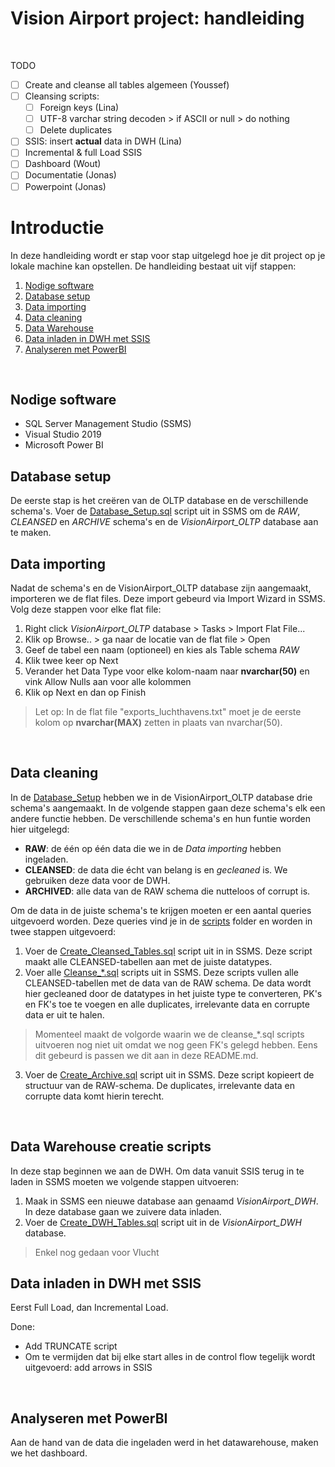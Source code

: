 # Vision Airport project: handleiding

<br>

TODO
- [ ] Create and cleanse all tables algemeen (Youssef)
- [ ] Cleansing scripts: 
  * [ ] Foreign keys (Lina)
  * [ ] UTF-8 varchar string decoden > if ASCII or null > do nothing
  * [ ] Delete duplicates 
- [ ] SSIS: insert **actual** data in DWH (Lina)
- [ ] Incremental & full Load SSIS
- [ ] Dashboard (Wout)
- [ ] Documentatie (Jonas)
- [ ] Powerpoint (Jonas)

# Introductie
In deze handleiding wordt er stap voor stap uitgelegd hoe je dit project op je lokale machine kan opstellen. De handleiding bestaat uit vijf stappen:
1. [Nodige software](#software)
2. [Database setup](#databasesetup)
3. [Data importing](#raw)
4. [Data cleaning](#cleansed)
5. [Data Warehouse](#dwh)
6. [Data inladen in DWH met SSIS](#ssis)
7. [Analyseren met PowerBI](#powerbi)

<br>

## Nodige software <a name="software"></a>
- SQL Server Management Studio (SSMS)
- Visual Studio 2019
- Microsoft Power BI

## Database setup <a name="databasesetup"></a>
De eerste stap is het creëren van de OLTP database en de verschillende schema's. Voer de [Database_Setup.sql](./scripts/Database_Setup.sql) script uit in SSMS om de *RAW*, *CLEANSED* en *ARCHIVE* schema's en de *VisionAirport_OLTP* database aan te maken.

## Data importing <a name="raw"></a>
Nadat de schema's en de VisionAirport_OLTP database zijn aangemaakt, importeren we de flat files. Deze import gebeurd via Import Wizard in SSMS.
Volg deze stappen voor elke flat file:
1. Right click *VisionAirport_OLTP* database > Tasks > Import Flat File...
2. Klik op Browse.. > ga naar de locatie van de flat file > Open
3. Geef de tabel een naam (optioneel) en kies als Table schema *RAW*
5. Klik twee keer op Next
6. Verander het Data Type voor elke kolom-naam naar **nvarchar(50)** en vink Allow Nulls aan voor alle kolommen
7. Klik op Next en dan op Finish
>Let op: In de flat file "exports_luchthavens.txt" moet je de eerste kolom op **nvarchar(MAX)** zetten in plaats van nvarchar(50).

<br>

## Data cleaning <a name="cleansed"></a>
In de [Database_Setup](#databasesetup) hebben we in de VisionAirport_OLTP database drie schema's aangemaakt. In de volgende stappen gaan deze schema's elk een andere functie hebben. De verschillende schema's en hun funtie worden hier uitgelegd:
- **RAW**: de één op één data die we in de *Data importing* hebben ingeladen.
- **CLEANSED**: de data die écht van belang is en *gecleaned* is. We gebruiken deze data voor de DWH.
- **ARCHIVED**: alle data van de RAW schema die nutteloos of corrupt is.

Om de data in de juiste schema's te krijgen moeten er een aantal queries uitgevoerd worden. Deze queries vind je in de [scripts](./scripts) folder en worden in twee stappen uitgevoerd:
<br>
1. Voer de [Create_Cleansed_Tables.sql](./scripts/Create_Cleansed_Tables.sql) script uit in in SSMS. Deze script maakt alle CLEANSED-tabellen aan met de juiste datatypes.
2. Voer alle [Cleanse_*.sql](./scripts) scripts uit in SSMS. 
Deze scripts vullen alle CLEANSED-tabellen met de data van de RAW schema. De data wordt hier gecleaned door de datatypes in het juiste type te converteren, PK's en FK's toe te voegen en alle duplicates, irrelevante data en corrupte data er uit te halen.
>Momenteel maakt de volgorde waarin we de cleanse_*.sql scripts uitvoeren nog niet uit omdat we nog geen FK's gelegd hebben. Eens dit gebeurd is passen we dit aan in deze README.md.
3. Voer de [Create_Archive.sql](./scripts/Create_Archive.sql) script uit in SSMS. Deze script kopieert de structuur van de RAW-schema. De duplicates, irrelevante data en corrupte data komt hierin terecht.
<br>

## Data Warehouse creatie scripts <a name="dwh"></a>
In deze stap beginnen we aan de DWH. Om data vanuit SSIS terug in te laden in SSMS moeten we volgende stappen uitvoeren:
1. Maak in SSMS een nieuwe database aan genaamd *VisionAirport_DWH*. In deze database gaan we zuivere data inladen.
2. Voer de [Create_DWH_Tables.sql](./scripts/Create_DWH_Tables.sql) script uit in de *VisionAirport_DWH* database.
>Enkel nog gedaan voor Vlucht

## Data inladen in DWH met SSIS <a name="ssis"></a>
Eerst Full Load, dan Incremental Load.

Done: 
- Add TRUNCATE script
- Om te vermijden dat bij elke start alles in de control flow tegelijk wordt uitgevoerd: add arrows in SSIS
<br>

## Analyseren met PowerBI <a name="powerbi"></a>
Aan de hand van de data die ingeladen werd in het datawarehouse, maken we het dashboard.
<br>

